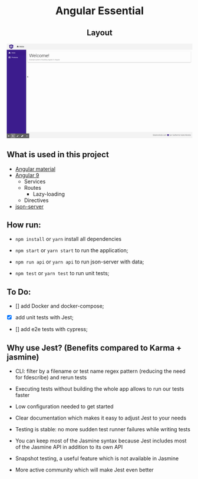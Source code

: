 <h1  align="center">Angular Essential</h1>

<h2 align="center">Layout</h2>
<p align="center">
<img  src="./demo/layout-demo.gif"  alt="project demo">
</p>

## What is used in this project
- [Angular material](https://material.angular.io/)
- [Angular 9](https://angular.io/)
	- Services
	- Routes
		- Lazy-loading
	- Directives
- [json-server](https://github.com/typicode/json-server) 
  

## How run:
-  `npm install` or `yarn` install all dependencies

- `npm start`  or `yarn start` to run the application;

- `npm run api` or `yarn api` to run json-server with data;

- `npm test` or `yarn test` to run unit tests;

## To Do:

- [] add Docker and docker-compose;
- [x] add unit tests with Jest;
- [] add e2e tests with cypress;

## Why use Jest? (Benefits compared to Karma + jasmine)

- CLI: filter by a filename or test name regex pattern (reducing the need for fdescribe) and rerun tests

- Executing tests without building the whole app allows to run our tests faster

- Low configuration needed to get started

- Clear documentation which makes it easy to adjust Jest to your needs

- Testing is stable: no more sudden test runner failures while writing tests

- You can keep most of the Jasmine syntax because Jest includes most of the Jasmine API in addition to its own API

- Snapshot testing, a useful feature which is not available in Jasmine

- More active community which will make Jest even better
